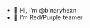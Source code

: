 - 👋 Hi, I’m @binaryhexn
- 👀 I’m Red/Purple teamer 

<!---
binaryhexn/binaryhexn is a ✨ special ✨ repository because its `README.md` (this file) appears on your GitHub profile.
You can click the Preview link to take a look at your changes.
--->
